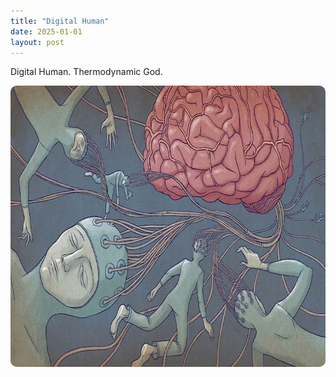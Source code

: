 ```yaml
---
title: "Digital Human"
date: 2025-01-01
layout: post
---
```


Digital Human. 
Thermodynamic God. 

<p align="center"><img src="/images/moloch.jpg" alt="Alt text" width="750" height="450" style="border-radius: 10px;"></p>

